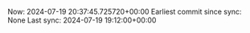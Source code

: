 Now: 2024-07-19 20:37:45.725720+00:00 Earliest commit since sync: None Last sync: 2024-07-19 19:12:00+00:00
